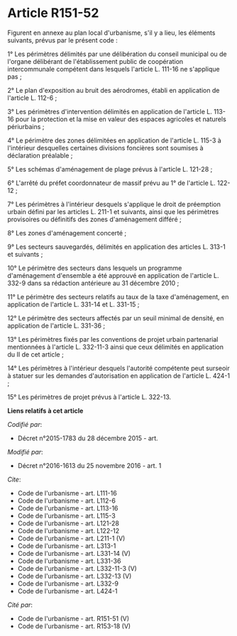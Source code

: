 # Article R151-52

Figurent en annexe au plan local d'urbanisme, s'il y a lieu, les éléments suivants, prévus par le présent code : 

1° Les périmètres délimités par une délibération du conseil municipal ou de l'organe délibérant de l'établissement public de
coopération intercommunale compétent dans lesquels l'article L. 111-16 ne s'applique pas ; 

2° Le plan d'exposition au bruit des aérodromes, établi en application de l'article L. 112-6 ; 

3° Les périmètres d'intervention délimités en application de l'article L. 113-16 pour la protection et la mise en valeur des
espaces agricoles et naturels périurbains ; 

4° Le périmètre des zones délimitées en application de l'article L. 115-3 à l'intérieur desquelles certaines divisions
foncières sont soumises à déclaration préalable ; 

5° Les schémas d'aménagement de plage prévus à l'article L. 121-28 ; 

6° L'arrêté du préfet coordonnateur de massif prévu au 1° de l'article L. 122-12 ; 

7° Les périmètres à l'intérieur desquels s'applique le droit de préemption urbain défini par les articles L. 211-1 et
suivants, ainsi que les périmètres provisoires ou définitifs des zones d'aménagement différé ; 

8° Les zones d'aménagement concerté ; 

9° Les secteurs sauvegardés, délimités en application des articles L. 313-1 et suivants ; 

10° Le périmètre des secteurs dans lesquels un programme d'aménagement d'ensemble a été approuvé en application de l'article
L. 332-9 dans sa rédaction antérieure au 31 décembre 2010 ; 

11° Le périmètre des secteurs relatifs au taux de la taxe d'aménagement, en application de l'article L. 331-14 et L.
331-15 ; 

12° Le périmètre des secteurs affectés par un seuil minimal de densité, en application de l'article L. 331-36 ; 

13° Les périmètres fixés par les conventions de projet urbain partenarial mentionnées à l'article L. 332-11-3 ainsi que ceux
délimités en application du II de cet article ; 

14° Les périmètres à l'intérieur desquels l'autorité compétente peut surseoir à statuer sur les demandes d'autorisation en
application de l'article L. 424-1 ; 

15° Les périmètres de projet prévus à l'article L. 322-13.

**Liens relatifs à cet article**

_Codifié par_:

  - Décret n°2015-1783 du 28 décembre 2015 - art.

_Modifié par_:

  - Décret n°2016-1613 du 25 novembre 2016 - art. 1

_Cite_:

  - Code de l'urbanisme - art. L111-16
  - Code de l'urbanisme - art. L112-6
  - Code de l'urbanisme - art. L113-16
  - Code de l'urbanisme - art. L115-3
  - Code de l'urbanisme - art. L121-28
  - Code de l'urbanisme - art. L122-12
  - Code de l'urbanisme - art. L211-1 (V)
  - Code de l'urbanisme - art. L313-1
  - Code de l'urbanisme - art. L331-14 (V)
  - Code de l'urbanisme - art. L331-36
  - Code de l'urbanisme - art. L332-11-3 (V)
  - Code de l'urbanisme - art. L332-13 (V)
  - Code de l'urbanisme - art. L332-9
  - Code de l'urbanisme - art. L424-1

_Cité par_:

  - Code de l'urbanisme - art. R151-51 (V)
  - Code de l'urbanisme - art. R153-18 (V)
